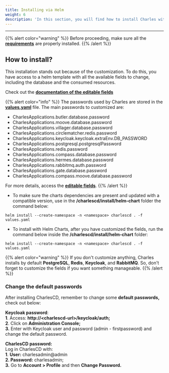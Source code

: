 ```yaml
---
title: Installing via Helm
weight: 6
description: 'In this section, you will find how to install Charles with Helm.'
---
```


---

{{% alert color="warning" %}}
Before proceeding, make sure all the [**requirements**](/get-started/installing-charles/overview/) are properly installed.
{{% /alert %}}

## **How to install?** 

This installation stands out because of the customization. To do this, you have access to a helm template with all the available fields to change, including the database and the consumed resources.

Check out the [**documentation of the editable fields**](https://github.com/ZupIT/charlescd/tree/master/install/helm-chart)

{{% alert color="info" %}}
The passwords used by Charles are stored in the [**values.yaml**](https://github.com/ZupIT/charlescd/blob/main/install/helm-chart/values.yaml) file.  The main passwords to customized are:

* CharlesApplications.butler.database.password
* CharlesApplications.moove.database.password
* CharlesApplications.villager.database.password
* CharlesApplications.circlematcher.redis.password
* CharlesApplications.keycloak.keycloak.extraEnv.DB_PASSWORD
* CharlesApplications.postgresql.postgresqlPassword
* CharlesApplications.redis.password
* CharlesApplications.compass.database.password
* CharlesApplications.hermes.database.password
* CharlesApplications.rabbitmq.auth.password
* CharlesApplications.gate.database.password
* CharlesApplications.compass.moove.database.password

For more details, access the  [**editable fields**](https://github.com/ZupIT/charlescd/tree/master/install/helm-chart). 
{{% /alert %}}

- To make sure the charts dependencies are present and updated with a compatible version, use in the **/charlescd/install/helm-chart** folder the command below:  
 
```text
helm install --create-namespace -n <namespace> charlescd . -f values.yaml
```

- To install with Helm Charts,  after you have customized the fields, run the command below inside the **/charlescd/install/helm-chart** folder: 

```
helm install --create-namespace -n <namespace> charlescd . -f values.yaml
```

{{% alert color="warning" %}}
If you don't customize anything, Charles installs by default **PostgreSQL**, **Redis**, **Keycloak**, and **RabbitMQ**.  So, don't forget to customize the fields if you want something manageable. 
{{% /alert %}}

### **Change the default passwords**

After installing CharlesCD, remember to change some **default passwords,** check out below:

**Keycloak password**:   
**1**. Access: **http://&lt;charlescd-url&gt;/keycloak/auth;**  
**2**. Click on **Administration Console;**   
**3.** Enter with Keycloak user and password \(admin - firstpassword\) and change the default password.  


**CharlesCD password:**   
Log in CharlesCD with:  
**1**. **User:** charlesadmin@admin  
**2. Password:** charlesadmin;  
**3.** Go to **Account &gt; Profile** and then **Change Password.**

